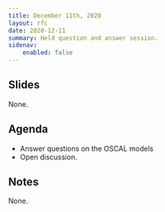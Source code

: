 ```yaml
---
title: December 11th, 2020
layout: rfc
date: 2020-12-11
summary: Held question and answer session.
sidenav:
    enabled: false
---
```


## Slides

None.

## Agenda

- Answer questions on the OSCAL models
- Open discussion.

## Notes

None.
